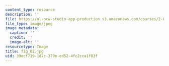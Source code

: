 ```yaml
---
content_type: resource
description: ''
file: https://ol-ocw-studio-app-production.s3.amazonaws.com/courses/2-007-design-and-manufacturing-i-spring-2009/39ecf7191d7c379eed524fc2cca1f83f_fig_02.jpg
file_type: image/jpeg
image_metadata:
  caption: ''
  credit: ''
  image-alt: ''
resourcetype: Image
title: fig_02.jpg
uid: 39ecf719-1d7c-379e-ed52-4fc2cca1f83f
---
```

